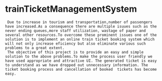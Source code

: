# trainTicketManagementSystem
     Due to increase in tourism and transportation,number of passengers have increased.As a consequence there are multiple isuues such as the never ending queues,more staff utilization, wastage of paper and several other resources.To overcome these prominent issues one of the solution is to implement an online train ticket booking system which will not only increase eficiency but also eliminate various such problems to a great extent.
     The objective of this project is to provide an easy and simple solution to the above problems.To make the process user friendly we have used appropriate and attractive UI. The generated ticket is easy to understand as we have dropped out unnecessary information. The ticket booking process and cancellation of booked  tickets has become easy.
